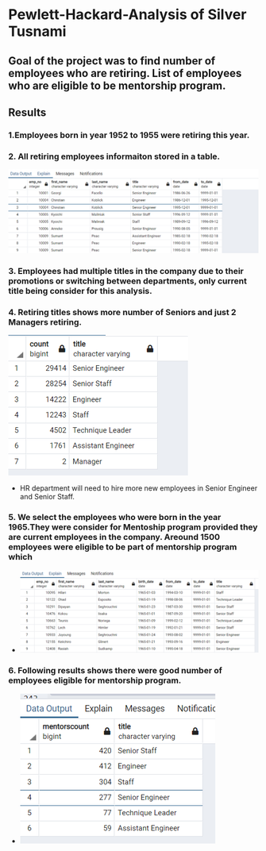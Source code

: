 # Pewlett-Hackard-Analysis of Silver Tusnami
## Goal of the project was to find number of employees who are retiring. List of employees who are eligible to be mentorship program. 
## Results 
### 1.Employees born in year 1952 to 1955 were retiring this year. 
### 2. All retiring employees informaiton stored in a table. 
![reirement_titles_results.png](https://github.com/deepayogesh/Pewlett-Hackard-Analysis/blob/0a41432cf0bc488c5826e2cc6dad9fe57047270d/Data/reirement_titles_results.png)
 
### 3. Employees had multiple titles in the company due to their promotions or switching between departments, only current title being consider for this analysis.

### 4. Retiring titles shows more number of Seniors and just 2 Managers retiring. 
![total_retiring_titles.png](https://github.com/deepayogesh/Pewlett-Hackard-Analysis/blob/0a41432cf0bc488c5826e2cc6dad9fe57047270d/Data/total_retiring_titles.png)
- HR department will need to hire more new employees in Senior Engineer and Senior Staff.

### 5. We select the employees who were born in the year 1965.They  were consider for Mentoship program provided they are current employees in the company. Areound 1500 employees were eligible to be part of mentorship program which 
- ![mentorship_eligibilty_results.png](https://github.com/deepayogesh/Pewlett-Hackard-Analysis/blob/0a41432cf0bc488c5826e2cc6dad9fe57047270d/Data/mentorship_eligibilty_results.png)

### 6. Following results shows there were good number of employees eligible for mentorship program.
- ![Mentoring_Titles.png](https://github.com/deepayogesh/Pewlett-Hackard-Analysis/blob/9705b1329efa8e7d1341029e9e25db673a50b409/Data/Mentoring_Titles.png)

